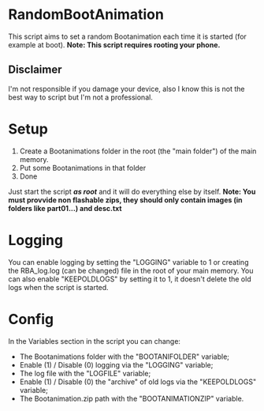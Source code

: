 
# RandomBootAnimation

This script aims to set a random Bootanimation each time it is started (for example at boot).
**Note: This script requires rooting your phone.**

## Disclaimer

I'm not responsible if you damage your device, also I know this is not the best way to script but I'm not a professional.

# Setup

 1. Create a Bootanimations folder in the root (the "main folder") of the main memory.
 2. Put some Bootanimations in that folder
 3. Done  
 
 Just start the script ***as root*** and it will do everything else by itself.
**Note: You must provvide non flashable zips, they should only contain images (in folders like part01...) and desc.txt**

# Logging

You can enable logging by setting the "LOGGING" variable to 1 or creating the RBA_log.log (can be changed) file in the root of your main memory.
You can also enable "KEEPOLDLOGS" by setting it to 1, it doesn't delete the old logs when the script is started.

# Config

In the Variables section in the script you can change:

 - The Bootanimations folder with the "BOOTANIFOLDER" variable;
 - Enable (1) / Disable (0) logging via the "LOGGING" variable;
 - The log file with the "LOGFILE" variable;
 - Enable (1) / Disable (0) the "archive" of old logs via the "KEEPOLDLOGS" variable;
 - The Bootanimation.zip path with the "BOOTANIMATIONZIP" variable.
